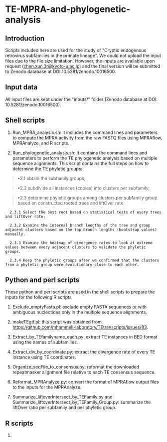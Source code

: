 # TE-MPRA-and-phylogenetic-analysis

## Introduction
Scripts included here are used for the study of "Cryptic endogenous retrovirus subfamilies in the primate lineage". We could not upload the input files due to the file size limitation. However, the inputs are available upon request (chen.xun.3r@kyoto-u.ac.jp) and the final version will be submitted to Zenodo database at DOI:10.5281/zenodo.10016500.

## Input data
All input files are kept under the "inputs/" folder (Zenodo database at DOI: 10.5281/zenodo.10016500).

## Shell scripts
1. Run_MPRA_analysis.sh: it includes the command lines and parameters to compute the MPRA activity from the raw FASTQ files using MPRAflow, MPRAnalyze, and R scripts.

2. Run_phylogenetic_analysis.sh: it contains the command lines and parameters to perform the TE phylogenetic analysis based on multiple sequence alignments. This script contains the full steps on how to determine the TE phyletic groups:

>•2.1 obtain the subfamily groups;
   
>•2.2 subdivide all instances (copies) into clusters per subfamily;

>•2.3 determine phyletic groups among clusters per subfamily group based on constructed rooted trees and liftOver rate:
   
      2.3.1 Select the best root based on statistical tests of every trees and liftOver rate;
   
      2.3.2 Examine the internal branch lengths of the tree and group adjacent clusters based on the top branch lengths (bootstrap values) manually. 
   
      2.3.3 Examine the heatmap of divergence rates to look at extreme values between every adjacent clusters to validate the phyletic groups. 
   
      2.3.4 Keep the phyletic groups after we confirmed that the clusters from a phyletic group were evolutionary close to each other.

## Python and perl scripts
These python and perl scripts are used in the shell scripts to prepare the inputs for the following R scripts

   1. Exclude_emptyFasta.pl: exclude empty FASTA sequences or with ambiguous nucleotides only in the multiple sequence alignments.

   2. makeTEgtf.pl: this script was obtained from https://github.com/mhammell-laboratory/TEtranscripts/issues/83.

   3. Extract_by_TEfamilyname_each.py: extract TE instances in BED format using the names of subfamilies.

   4. Extract_div_by_coordinate.py: extract the divergence rate of every TE instance using TE coordinates.

   5. Organize_seqFile_to_consensus.py: reformat the downloaded repeatmasker alignment file relative to each TE consensus sequence.

   6. Reformat_MPRAnalyze.py: convert the format of MPRAflow output files to the inputs for the MPRAnalyze.

   7. Summarize_liftoverIntersect_by_TEFamily.py and Summarize_liftoverIntersect_by_TEFamily_Group.py: summarize the liftOver ratio per subfamily and per phyletic group.

## R scripts
1. 



